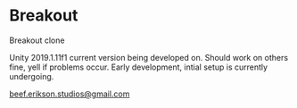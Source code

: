 # Breakout
Breakout clone

Unity 2019.1.11f1 current version being developed on. Should work on others fine, yell if problems occur.
Early development, intial setup is currently undergoing.

beef.erikson.studios@gmail.com
